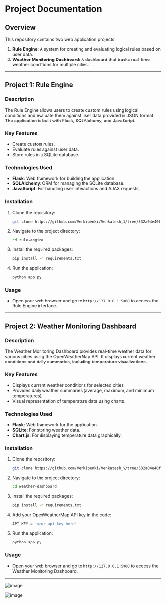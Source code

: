 # Project Documentation

## Overview

This repository contains two web application projects:

1. **Rule Engine**: A system for creating and evaluating logical rules based on user data.
2. **Weather Monitoring Dashboard**: A dashboard that tracks real-time weather conditions for multiple cities.

---

## Project 1: Rule Engine

### Description
The Rule Engine allows users to create custom rules using logical conditions and evaluate them against user data provided in JSON format. The application is built with Flask, SQLAlchemy, and JavaScript.

### Key Features
- Create custom rules.
- Evaluate rules against user data.
- Store rules in a SQLite database.

### Technologies Used
- **Flask**: Web framework for building the application.
- **SQLAlchemy**: ORM for managing the SQLite database.
- **JavaScript**: For handling user interactions and AJAX requests.

### Installation
1. Clone the repository:
   ```bash
   git clone https://github.com/Venkipenki/Venkatesh_S/tree/532a04e40f5ec08329150da5160d103ede8eae8d
   ```
2. Navigate to the project directory:
   ```bash
   cd rule-engine
   ```
3. Install the required packages:
   ```bash
   pip install -r requirements.txt
   ```
4. Run the application:
   ```bash
   python app.py
   ```

### Usage
- Open your web browser and go to `http://127.0.0.1:5000` to access the Rule Engine interface.

---

## Project 2: Weather Monitoring Dashboard

### Description
The Weather Monitoring Dashboard provides real-time weather data for various cities using the OpenWeatherMap API. It displays current weather conditions and daily summaries, including temperature visualizations.

### Key Features
- Displays current weather conditions for selected cities.
- Provides daily weather summaries (average, maximum, and minimum temperatures).
- Visual representation of temperature data using charts.

### Technologies Used
- **Flask**: Web framework for the application.
- **SQLite**: For storing weather data.
- **Chart.js**: For displaying temperature data graphically.

### Installation
1. Clone the repository:
   ```bash
   git clone https://github.com/Venkipenki/Venkatesh_S/tree/532a04e40f5ec08329150da5160d103ede8eae8d
   ```
2. Navigate to the project directory:
   ```bash
   cd weather-dashboard
   ```
3. Install the required packages:
   ```bash
   pip install -r requirements.txt
   ```
4. Add your OpenWeatherMap API key in the code:
   ```python
   API_KEY = 'your_api_key_here'
   ```
5. Run the application:
   ```bash
   python app.py
   ```

### Usage
- Open your web browser and go to `http://127.0.0.1:5000` to access the Weather Monitoring Dashboard.

---
![image](https://github.com/user-attachments/assets/9a0e014f-f105-459f-beef-15560071021a)

![image](https://github.com/user-attachments/assets/afed6348-e4bf-445a-870d-3c38ee28bd69)


